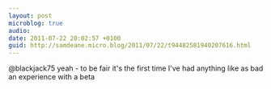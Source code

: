 ```yaml
---
layout: post
microblog: true
audio: 
date: 2011-07-22 20:02:57 +0100
guid: http://samdeane.micro.blog/2011/07/22/t94482581940207616.html
---
```

@blackjack75 yeah - to be fair it's the first time I've had anything like as bad an experience with a beta
